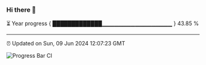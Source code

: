 ### Hi there 👋

⏳ Year progress { █████████████▁▁▁▁▁▁▁▁▁▁▁▁▁▁▁▁▁ } 43.85 %

---

⏰ Updated on Sun, 09 Jun 2024 12:07:23 GMT

![Progress Bar CI](https://github.com/liununu/liununu/workflows/Progress%20Bar%20CI/badge.svg)
